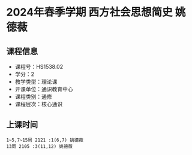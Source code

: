 # 2024年春季学期 西方社会思想简史 姚德薇






## 课程信息

- 课程号：HS1538.02
- 学分：2
- 教学类型：理论课
- 开课单位：通识教育中心
- 课程类别：通修
- 课程层次：核心通识

## 上课时间

```
1~5,7~15周 2121 :1(6,7) 姚德薇
13周 2105 :3(11,12) 姚德薇
```

